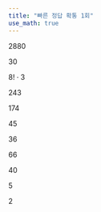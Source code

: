 ```yaml
---
title: "빠른 정답 확통 1회"
use_math: true
---
```


2880

30

$8!\cdot3$


243

174

45


36

66

40


5

2